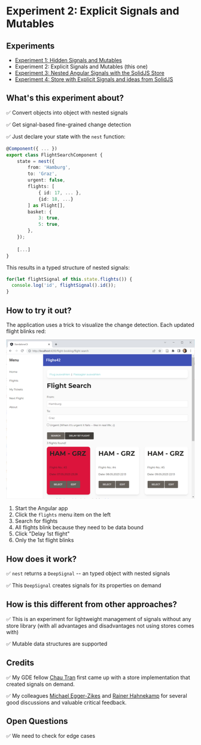 # Experiment 2: Explicit Signals and Mutables


## Experiments

- [Experiment 1: Hidden Signals and Mutables](https://github.com/manfredsteyer/standalone-example-cli/tree/nest)
- Experiment 2: Explicit Signals and Mutables (this one)
- [Experiment 3: Nested Angular Signals with the SolidJS Store](https://github.com/manfredsteyer/standalone-example-cli/tree/solid)
- [Experiment 4: Store with Explicit Signals and ideas from SolidJS](https://github.com/manfredsteyer/standalone-example-cli/tree/signal-store)

## What's this experiment about?

✅ Convert objects into object with nested signals

✅ Get signal-based fine-grained change detection

✅ Just declare your state with the ``nest`` function:

```typescript
@Component({ ... })
export class FlightSearchComponent {
    state = nest({
        from: 'Hamburg',
        to: 'Graz',
        urgent: false,
        flights: [
            { id: 17, ... }, 
            {id: 18, ...}
        ] as Flight[],
        basket: {
            3: true,
            5: true,
        },
    });

    [...]
}
```

This results in a typed structure of nested signals:

```typescript
for(let flightSignal of this.state.flights()) {
  console.log('id', flightSignal().id());
}
```

## How to try it out?

The application uses a trick to visualize the change detection. Each updated flight blinks red:

![Updated flights blink](./app.png)

1. Start the Angular app
2. Click the ``flights`` menu item on the left 
3. Search for flights
4. All flights blink because they need to be data bound
5. Click "Delay 1st flight"
6. Only the 1st flight blinks


## How does it work?

✅ ``nest`` returns a ``DeepSignal`` -- an typed object with nested signals

✅ This ``DeepSignal`` creates signals for its properties on demand


## How is this different from other approaches?

✅ This is an experiment for lightweight management of signals without any store library (with all advantages and disadvantages not using stores comes with)

✅ Mutable data structures are supported


## Credits

✅ My GDE fellow [Chau Tran](https://twitter.com/Nartc1410) first came up with a store implementation that created signals on demand.  

✅ My colleagues [Michael Egger-Zikes](https://twitter.com/MikeZks) and [Rainer Hahnekamp](https://twitter.com/rainerhahnekamp) for several good discussions and valuable critical feedback.


## Open Questions

✅ We need to check for edge cases 

